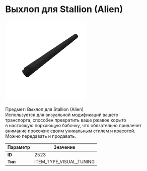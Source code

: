 # Выхлоп для Stallion (Alien)

![Item Image](../img/2523.webp?raw=true)

Предмет: Выхлоп для Stallion (Alien)<br>Используется для визуальной модификаций вашего<br>транспорта, способен превратить ваше ржавое корыто<br>в настоящую порхающую бабочку, что обязательно привлечет<br>внимание прохожих своим уникальным стилем и красотой.<br>Можно передавать и продавать.


| Параметр | Значение |
|----------|----------|
| **ID** | 2523 |
| **Тип** | ITEM_TYPE_VISUAL_TUNING |

